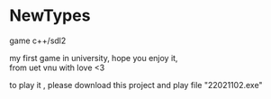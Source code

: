 # NewTypes
game c++/sdl2

my first game in university, 
hope you enjoy it,  
from uet vnu with love <3

to play it , please download this project and play file "22021102.exe"
